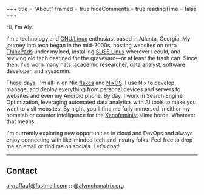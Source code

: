 +++
title = "About"
framed = true
hideComments = true
readingTime = false
+++

Hi, I'm Aly.

I'm a technology and [GNU/Linux](https://www.gnu.org/gnu/why-gnu-linux.en.html) enthusiast based in Atlanta, Georgia. My journey into tech began in the mid-2000s, hosting websites on retro [ThinkPads](https://www.cnet.com/reviews/thinkpad-x41-review/) under my bed, installing [SUSE Linux](https://www.suse.com/) wherever I could, and reviving old tech destined for the graveyard—or at least the trash can. Since then, I've worn many hats: academic researcher, data analyst, software developer, and sysadmin.

These days, I'm all-in on Nix [flakes](https://github.com/alyraffauf?tab=repositories&q=&type=&language=nix&sort=) and [NixOS](https://nixos.org/). I use Nix to develop, manage, and deploy everything from personal devices and servers to websites and even my Android phone. By day, I work in Search Engine Optimization, leveraging automated data analytics with AI tools to make you want to visit websites. By night, you'll find me fully immersed in either my homelab or counter intelligence for the [Xenofeminist](https://xenofeminism.org/manifesto/) slime horde. Whatever that means.

I'm currently exploring new opportunities in cloud and DevOps and always enjoy connecting with like-minded tech and insutry folks. Feel free to drop me an email or find me on socials. Let's chat!

-----------------------------------------------------------------------

## Contact

[alyraffauf@fastmail.com](mailto:alyraffauf@fastmail.com) :: [@alymch:matrix.org](https://matrix.to/#/@alymch:matrix.org)